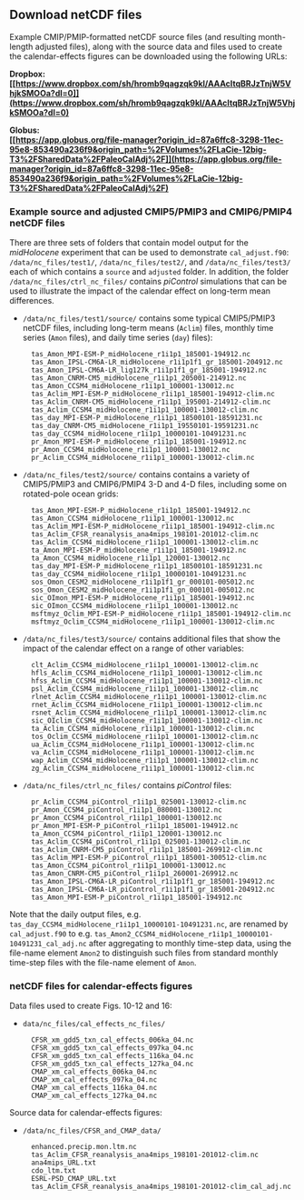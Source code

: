 ## Download netCDF files ##

Example CMIP/PMIP-formatted netCDF source files (and resulting month-length adjusted files), along with the source data and files used to create the calendar-effects figures can be downloaded using the following URLs:

**Dropbox:  
[[https://www.dropbox.com/sh/hromb9qagzqk9kl/AAAcItqBRJzTnjW5VhjkSMOOa?dl=0]](https://www.dropbox.com/sh/hromb9qagzqk9kl/AAAcItqBRJzTnjW5VhjkSMOOa?dl=0)**

**Globus:  
[[https://app.globus.org/file-manager?origin_id=87a6ffc8-3298-11ec-95e8-853490a236f9&origin_path=%2FVolumes%2FLaCie-12big-T3%2FSharedData%2FPaleoCalAdj%2F]](https://app.globus.org/file-manager?origin_id=87a6ffc8-3298-11ec-95e8-853490a236f9&origin_path=%2FVolumes%2FLaCie-12big-T3%2FSharedData%2FPaleoCalAdj%2F)**

### Example source and adjusted CMIP5/PMIP3 and CMIP6/PMIP4 netCDF files ###

There are three sets of folders that contain model output for the *midHolocene* experiment that can be used to demonstrate `cal_adjust.f90`:  `/data/nc_files/test1/`, `/data/nc_files/test2/`, and `/data/nc_files/test3/` each of which contains a `source` and `adjusted` folder.  In addition, the folder `/data/nc_files/ctrl_nc_files/` contains *piControl* simulations that can be used to illustrate the impact of the calendar effect on long-term mean differences.

- `/data/nc_files/test1/source/` contains some typical CMIP5/PMIP3 netCDF files, including long-term means (`Aclim`) files, monthly time series (`Amon` files), and daily time series (`day`) files):
	
		tas_Amon_MPI-ESM-P_midHolocene_r1i1p1_185001-194912.nc
		tas_Amon_IPSL-CM6A-LR_midHolocene_r1i1p1f1_gr_185001-204912.nc
		tas_Amon_IPSL-CM6A-LR_lig127k_r1i1p1f1_gr_185001-194912.nc
		tas_Amon_CNRM-CM5_midHolocene_r1i1p1_205001-214912.nc
		tas_Amon_CCSM4_midHolocene_r1i1p1_100001-130012.nc
		tas_Aclim_MPI-ESM-P_midHolocene_r1i1p1_185001-194912-clim.nc
		tas_Aclim_CNRM-CM5_midHolocene_r1i1p1_195001-214912-clim.nc
		tas_Aclim_CCSM4_midHolocene_r1i1p1_100001-130012-clim.nc
		tas_day_MPI-ESM-P_midHolocene_r1i1p1_18500101-18591231.nc
		tas_day_CNRM-CM5_midHolocene_r1i1p1_19550101-19591231.nc
		tas_day_CCSM4_midHolocene_r1i1p1_10000101-10491231.nc
		pr_Amon_MPI-ESM-P_midHolocene_r1i1p1_185001-194912.nc
		pr_Amon_CCSM4_midHolocene_r1i1p1_100001-130012.nc
		pr_Aclim_CCSM4_midHolocene_r1i1p1_100001-130012-clim.nc

- `/data/nc_files/test2/source/` contains contains a variety of CMIP5/PMIP3 and CMIP6/PMIP4 3-D and 4-D files, including some on rotated-pole ocean grids:

		tas_Amon_MPI-ESM-P_midHolocene_r1i1p1_185001-194912.nc
		tas_Amon_CCSM4_midHolocene_r1i1p1_100001-130012.nc
		tas_Aclim_MPI-ESM-P_midHolocene_r1i1p1_185001-194912-clim.nc
		tas_Aclim_CFSR_reanalysis_ana4mips_198101-201012-clim.nc
		tas_Aclim_CCSM4_midHolocene_r1i1p1_100001-130012-clim.nc
		ta_Amon_MPI-ESM-P_midHolocene_r1i1p1_185001-194912.nc
		ta_Amon_CCSM4_midHolocene_r1i1p1_120001-130012.nc
		tas_day_MPI-ESM-P_midHolocene_r1i1p1_18500101-18591231.nc
		tas_day_CCSM4_midHolocene_r1i1p1_10000101-10491231.nc
		sos_Omon_CESM2_midHolocene_r1i1p1f1_gr_000101-005012.nc
		sos_Omon_CESM2_midHolocene_r1i1p1f1_gn_000101-005012.nc
		sic_OImon_MPI-ESM-P_midHolocene_r1i1p1_185001-194912.nc
		sic_OImon_CCSM4_midHolocene_r1i1p1_100001-130012.nc
		msftmyz_Oclim_MPI-ESM-P_midHolocene_r1i1p1_185001-194912-clim.nc
		msftmyz_Oclim_CCSM4_midHolocene_r1i1p1_100001-130012-clim.nc

- `/data/nc_files/test3/source/` contains additional files that show the impact of the calendar effect on a range of other variables:

		clt_Aclim_CCSM4_midHolocene_r1i1p1_100001-130012-clim.nc
		hfls_Aclim_CCSM4_midHolocene_r1i1p1_100001-130012-clim.nc
		hfss_Aclim_CCSM4_midHolocene_r1i1p1_100001-130012-clim.nc
		psl_Aclim_CCSM4_midHolocene_r1i1p1_100001-130012-clim.nc
		rlnet_Aclim_CCSM4_midHolocene_r1i1p1_100001-130012-clim.nc
		rnet_Aclim_CCSM4_midHolocene_r1i1p1_100001-130012-clim.nc
		rsnet_Aclim_CCSM4_midHolocene_r1i1p1_100001-130012-clim.nc
		sic_OIclim_CCSM4_midHolocene_r1i1p1_100001-130012-clim.nc
		ta_Aclim_CCSM4_midHolocene_r1i1p1_100001-130012-clim.nc
		tos_Oclim_CCSM4_midHolocene_r1i1p1_100001-130012-clim.nc
		ua_Aclim_CCSM4_midHolocene_r1i1p1_100001-130012-clim.nc
		va_Aclim_CCSM4_midHolocene_r1i1p1_100001-130012-clim.nc
		wap_Aclim_CCSM4_midHolocene_r1i1p1_100001-130012-clim.nc
		zg_Aclim_CCSM4_midHolocene_r1i1p1_100001-130012-clim.nc

- `/data/nc_files/ctrl_nc_files/` contains *piControl* files:

		pr_Aclim_CCSM4_piControl_r1i1p1_025001-130012-clim.nc
		pr_Amon_CCSM4_piControl_r1i1p1_080001-130012.nc
		pr_Amon_CCSM4_piControl_r1i1p1_100001-130012.nc
		pr_Amon_MPI-ESM-P_piControl_r1i1p1_185001-194912.nc
		ta_Amon_CCSM4_piControl_r1i1p1_120001-130012.nc
		tas_Aclim_CCSM4_piControl_r1i1p1_025001-130012-clim.nc
		tas_Aclim_CNRM-CM5_piControl_r1i1p1_185001-269912-clim.nc
		tas_Aclim_MPI-ESM-P_piControl_r1i1p1_185001-300512-clim.nc
		tas_Amon_CCSM4_piControl_r1i1p1_100001-130012.nc
		tas_Amon_CNRM-CM5_piControl_r1i1p1_260001-269912.nc
		tas_Amon_IPSL-CM6A-LR_piControl_r1i1p1f1_gr_185001-194912.nc
		tas_Amon_IPSL-CM6A-LR_piControl_r1i1p1f1_gr_185001-204912.nc
		tas_Amon_MPI-ESM-P_piControl_r1i1p1_185001-194912.nc

Note that the daily output files, e.g. `tas_day_CCSM4_midHolocene_r1i1p1_10000101-10491231.nc`, are renamed by `cal_adjust.f90` to e.g. `tas_Amon2_CCSM4_midHolocene_r1i1p1_10000101-10491231_cal_adj.nc` after aggregating to monthly time-step data, using the file-name element `Amon2` to distinguish such files from standard monthly time-step files with the file-name element of `Amon`.

### netCDF files for calendar-effects figures ###

Data files used to create Figs. 10-12 and 16:

- `data/nc_files/cal_effects_nc_files/`

		CFSR_xm_gdd5_txn_cal_effects_006ka_04.nc
		CFSR_xm_gdd5_txn_cal_effects_097ka_04.nc
		CFSR_xm_gdd5_txn_cal_effects_116ka_04.nc
		CFSR_xm_gdd5_txn_cal_effects_127ka_04.nc
		CMAP_xm_cal_effects_006ka_04.nc
		CMAP_xm_cal_effects_097ka_04.nc
		CMAP_xm_cal_effects_116ka_04.nc
		CMAP_xm_cal_effects_127ka_04.nc

Source data for calendar-effects figures:

- `/data/nc_files/CFSR_and_CMAP_data/`
	
		enhanced.precip.mon.ltm.nc
		tas_Aclim_CFSR_reanalysis_ana4mips_198101-201012-clim.nc
		ana4mips_URL.txt
		cdo_ltm.txt
		ESRL-PSD_CMAP_URL.txt
		tas_Aclim_CFSR_reanalysis_ana4mips_198101-201012-clim_cal_adj.nc
